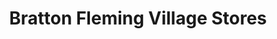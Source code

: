 ---
title: "Bratton Fleming Village Stores"
url: /barnstaple/bratton-fleming-village-stores/
shop: Lebensmittel
---